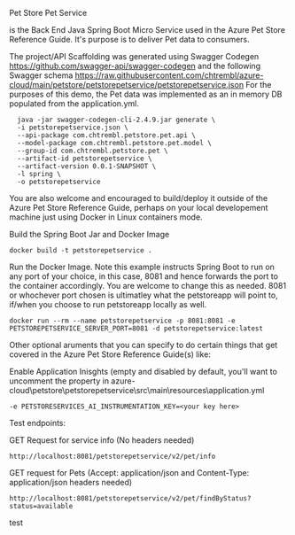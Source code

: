 Pet Store Pet Service

is the Back End Java Spring Boot Micro Service used in the Azure Pet Store Reference Guide. It's purpose is to deliver Pet data to consumers.

The project/API Scaffolding was generated using Swagger Codegen https://github.com/swagger-api/swagger-codegen and the following Swagger schema https://raw.githubusercontent.com/chtrembl/azure-cloud/main/petstore/petstorepetservice/petstorepetservice.json For the purposes of this demo, the Pet data was implemented as an in memory DB populated from the application.yml.

```
  java -jar swagger-codegen-cli-2.4.9.jar generate \
  -i petstorepetservice.json \
  --api-package com.chtrembl.petstore.pet.api \
  --model-package com.chtrembl.petstore.pet.model \
  --group-id com.chtrembl.petstore.pet \
  --artifact-id petstorepetservice \
  --artifact-version 0.0.1-SNAPSHOT \
  -l spring \
  -o petstorepetservice
```

You are also welcome and encouraged to build/deploy it outside of the Azure Pet Store Reference Guide, perhaps on your local developement machine just using Docker in Linux containers mode.

Build the Spring Boot Jar and Docker Image

`docker build -t petstorepetservice .`

Run the Docker Image. Note this example instructs Spring Boot to run on any port of your choice, in this case, 8081 and hence forwards the port to the container accordingly. You are welcome to change this as needed. 8081 or whochever port chosen is ultimatley what the petstoreapp will point to, if/when you choose to run petstoreapp locally as well.

`docker run --rm --name petstorepetservice -p 8081:8081 -e PETSTOREPETSERVICE_SERVER_PORT=8081 -d petstorepetservice:latest`

Other optional aruments that you can specify to do certain things that get covered in the Azure Pet Store Reference Guide(s) like:

Enable Application Inisghts (empty and disabled by default, you'll want to uncomment the property in azure-cloud\petstore\petstorepetservice\src\main\resources\application.yml

`-e PETSTORESERVICES_AI_INSTRUMENTATION_KEY=<your key here>`

Test endpoints:

GET Request for service info (No headers needed)

`http://localhost:8081/petstorepetservice/v2/pet/info`

GET request for Pets (Accept: application/json and Content-Type: application/json headers needed)

`http://localhost:8081/petstorepetservice/v2/pet/findByStatus?status=available`

test

